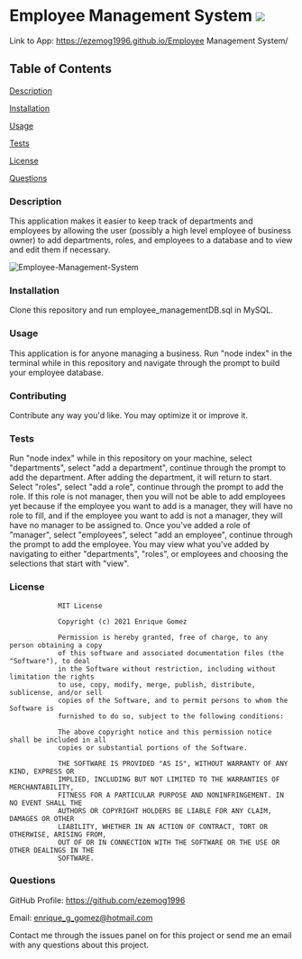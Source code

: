# Employee Management System ![](https://img.shields.io/badge/license-MIT-green)

Link to App: https://ezemog1996.github.io/Employee Management System/

## Table of Contents

[Description](https://github.com/ezemog1996/Employee-Management-System#description)

[Installation](https://github.com/ezemog1996/Employee-Management-System#installation)

[Usage](https://github.com/ezemog1996/Employee-Management-System#usage)

[Tests](https://github.com/ezemog1996/Employee-Management-System#tests)

[License](https://github.com/ezemog1996/Employee-Management-System#license)

[Questions](https://github.com/ezemog1996/Employee-Management-System#questions)

### Description

This application makes it easier to keep track of departments and employees by allowing the user (possibly a high level employee of business owner) to add departments, roles, and employees to a database and to view and edit them if necessary.

![Employee-Management-System](https://user-images.githubusercontent.com/71483178/106672790-aac11f80-657e-11eb-9ca8-64a60e7eb1a4.png)


### Installation

Clone this repository and run employee_managementDB.sql in MySQL.

### Usage

This application is for anyone managing a business. Run "node index" in the terminal while in this repository and navigate through the prompt to build your employee database.

### Contributing

Contribute any way you'd like. You may optimize it or improve it.

### Tests

Run "node index" while in this repository on your machine, select "departments", select "add a department", continue through the prompt to add the department. After adding the department, it will return to start. Select "roles", select "add a role", continue through the prompt to add the role. If this role is not manager, then you will not be able to add employees yet because if the employee you want to add is a manager, they will have no role to fill, and if the employee you want to add is not a manager, they will have no manager to be assigned to. Once you've added a role of "manager", select "employees", select "add an employee", continue through the prompt to add the employee. You may view what you've added by navigating to either "departments", "roles", or employees and choosing the selections that start with "view".

### License


                MIT License

                Copyright (c) 2021 Enrique Gomez
                
                Permission is hereby granted, free of charge, to any person obtaining a copy
                of this software and associated documentation files (the "Software"), to deal
                in the Software without restriction, including without limitation the rights
                to use, copy, modify, merge, publish, distribute, sublicense, and/or sell
                copies of the Software, and to permit persons to whom the Software is
                furnished to do so, subject to the following conditions:
                
                The above copyright notice and this permission notice shall be included in all
                copies or substantial portions of the Software.
                
                THE SOFTWARE IS PROVIDED "AS IS", WITHOUT WARRANTY OF ANY KIND, EXPRESS OR
                IMPLIED, INCLUDING BUT NOT LIMITED TO THE WARRANTIES OF MERCHANTABILITY,
                FITNESS FOR A PARTICULAR PURPOSE AND NONINFRINGEMENT. IN NO EVENT SHALL THE
                AUTHORS OR COPYRIGHT HOLDERS BE LIABLE FOR ANY CLAIM, DAMAGES OR OTHER
                LIABILITY, WHETHER IN AN ACTION OF CONTRACT, TORT OR OTHERWISE, ARISING FROM,
                OUT OF OR IN CONNECTION WITH THE SOFTWARE OR THE USE OR OTHER DEALINGS IN THE
                SOFTWARE.

### Questions

GitHub Profile: https://github.com/ezemog1996

Email: enrique_g_gomez@hotmail.com 

Contact me through the issues panel on for this project or send me an email with any questions about this project.
